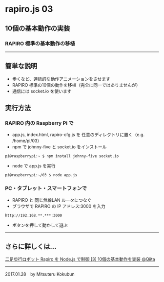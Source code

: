 # rapiro.js 03

## 10個の基本動作の実装

### RAPIRO 標準の基本動作の移植

---
## 簡単な説明

- 歩くなど、連続的な動作アニメーションをさせます
- RAPIRO 標準の10個の動作を移植（完全に同一ではありませんが）
- 通信には socket.io を使います

## 実行方法

### RAPIRO 内の Raspberry Pi で

- app.js, index.html, rapiro-cfg.js を 任意のディレクトリに置く（e.g. /home/pi/03）
- npm で johnny-five と socket.io をインストール

```
pi@raspberrypi:~ $ npm install johnny-five socket.io
```

- node で app.js を実行
```
pi@raspberrypi:~/03 $ node app.js
```

### PC・タブレット・スマートフォンで

- RAPIRO と 同じ無線LAN ルータにつなぐ
- ブラウザで RAPIRO の IP アドレス:3000 を入力

```
http://192.168.**.***:3000
```

- ボタンを押して動かして遊ぶ


---

## さらに詳しくは...

[二足歩行ロボット Rapiro を Node.js で制御 [3] 10個の基本動作を実装 @Qiita](http://qiita.com/mkoku/items/e04289eafd86ea64f28d)

---
2017.01.28　by Mitsuteru Kokubun
